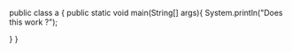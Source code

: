 public class a {
public static void main(String[] args){
  System.println("Does this work ?");

}
}
